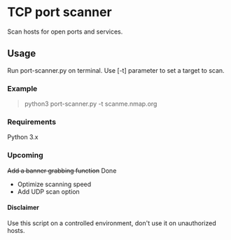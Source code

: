 # TCP port scanner

Scan hosts for open ports and services.

## Usage

Run port-scanner.py on terminal. Use [-t] parameter to set a target to scan.

### Example

> python3 port-scanner.py -t scanme.nmap.org

### Requirements

Python 3.x

### Upcoming

~~Add a banner grabbing function~~ Done

- Optimize scanning speed
- Add UDP scan option

#### Disclaimer

Use this script on a controlled environment, don't use it on unauthorized hosts.
